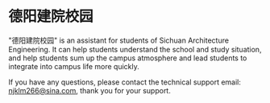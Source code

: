 # 德阳建院校园

"德阳建院校园" is an assistant for students of Sichuan Architecture Engineering. It can help students understand the school and study situation, and help students sum up the campus atmosphere and lead students to integrate into campus life more quickly.

If you have any questions, please contact the technical support email: njklm266@sina.com, thank you for your support.

